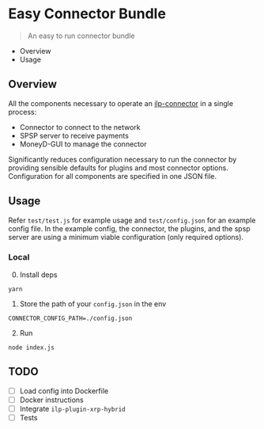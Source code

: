 # Easy Connector Bundle 

> An easy to run connector bundle
* Overview
* Usage

## Overview
All the components necessary to operate an [ilp-connector](https://github.com/interledgerjs/ilp-connector) in a single process:

* Connector to connect to the network
* SPSP server to receive payments
* MoneyD-GUI to manage the connector

Significantly reduces configuration necessary to run the connector by providing 
sensible defaults for plugins and most connector options. Configuration for all
components are specified in one JSON file.

## Usage
Refer `test/test.js` for example usage and `test/config.json` for an example
config file. In the example config, the connector, the plugins, and the spsp
server are using a minimum viable configuration (only required options).

### Local
0) Install deps

```
yarn
```
1) Store the path of your `config.json` in the env

```
CONNECTOR_CONFIG_PATH=./config.json
```

2) Run

```
node index.js
```

TODO
----
- [ ] Load config into Dockerfile
- [ ] Docker instructions
- [ ] Integrate `ilp-plugin-xrp-hybrid`
- [ ] Tests

